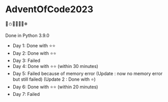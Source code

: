 # AdventOfCode2023
🎄⛄🎅🏼🤶🦌❄

Done in Python 3.9.0

- Day 1: Done with ⭐⭐
- Day 2: Done with ⭐⭐
- Day 3: Failed
- Day 4: Done with ⭐⭐ (within 30 minutes)
- Day 5: Failed because of memory error (Update : now no memory error but still failed) (Update 2 : Done with ⭐)
- Day 6: Done with ⭐⭐ (within 20 minutes)
- Day 7: Failed